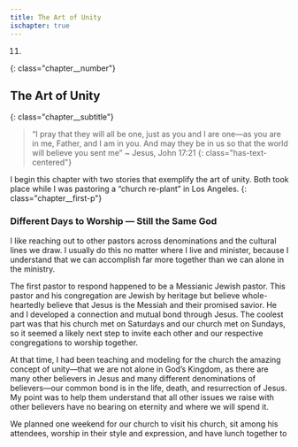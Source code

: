 ```yaml
---
title: The Art of Unity
ischapter: true
---
```


11.
{: class="chapter__number"}

## The Art of Unity
{: class="chapter__subtitle"}

> “I pray that they will all be one, just as you and I are one—as you
> are in me, Father, and I am in you. And may they be in us so that
> the world will believe you sent me”
> ~ Jesus, John 17:21
{: class="has-text-centered"}

I begin this chapter with two stories that exemplify the art of unity. Both took
place while I was pastoring a “church re-plant” in Los Angeles.
{: class="chapter__first-p"}

### Different Days to Worship — Still the Same God

I like reaching out to other pastors across denominations and the cultural
lines we draw. I usually do this no matter where I live and minister, because I
understand that we can accomplish far more together than we can alone in the
ministry.

The first pastor to respond happened to be a Messianic Jewish pastor. This
pastor and his congregation are Jewish by heritage but believe whole-heartedly
believe that Jesus is the Messiah and their promised savior. He and I developed a
connection and mutual bond through Jesus. The coolest part was that his church
met on Saturdays and our church met on Sundays, so it seemed a likely next step
to invite each other and our respective congregations to worship together.

At that time, I had been teaching and modeling for the church the amazing
concept of unity—that we are not alone in God’s Kingdom, as there are many
other believers in Jesus and many different denominations of believers—our
common bond is in the life, death, and resurrection of Jesus. My point was to
help them understand that all other issues we raise with other believers have no
bearing on eternity and where we will spend it.

We planned one weekend for our church to visit his church, sit among his
attendees, worship in their style and expression, and have lunch together to